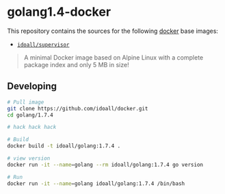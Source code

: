 
golang1.4-docker
=============


This repository contains the sources for the following [docker](https://docker.io) base images:
- [`idoall/supervisor`](https://hub.docker.com/r/idoall/supervisor/)

> A minimal Docker image based on Alpine Linux with a complete package index and only 5 MB in size!

## Developing

```bash
# Pull image
git clone https://github.com/idoall/docker.git
cd golang/1.7.4

# hack hack hack

# Build
docker build -t idoall/golang:1.7.4 .

# view version
docker run -it --name=golang --rm idoall/golang:1.7.4 go version

# Run
docker run -it --name=golang idoall/golang:1.7.4 /bin/bash
```
